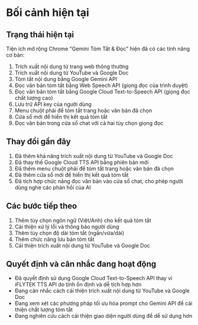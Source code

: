 # Bối cảnh hiện tại

## Trạng thái hiện tại

Tiện ích mở rộng Chrome "Gemini Tóm Tắt & Đọc" hiện đã có các tính năng cơ bản:

1. Trích xuất nội dung từ trang web thông thường
2. Trích xuất nội dung từ YouTube và Google Doc
3. Tóm tắt nội dung bằng Google Gemini API
4. Đọc văn bản tóm tắt bằng Web Speech API (giọng đọc của trình duyệt)
5. Đọc văn bản tóm tắt bằng Google Cloud Text-to-Speech API (giọng đọc chất lượng cao)
6. Lưu trữ API key của người dùng
7. Menu chuột phải để tóm tắt trang hoặc văn bản đã chọn
8. Cửa sổ mới để hiển thị kết quả tóm tắt
9. Đọc văn bản trong cửa sổ chat với cả hai tùy chọn giọng đọc

## Thay đổi gần đây

1. Đã thêm khả năng trích xuất nội dung từ YouTube và Google Doc
2. Đã thay thế Google Cloud TTS API bằng phiên bản mới
3. Đã thêm menu chuột phải để tóm tắt trang hoặc văn bản đã chọn
4. Đã thêm cửa sổ mới để hiển thị kết quả tóm tắt
5. Đã tích hợp chức năng đọc văn bản vào cửa sổ chat, cho phép người dùng nghe các phản hồi của AI

## Các bước tiếp theo

1. Thêm tùy chọn ngôn ngữ (Việt/Anh) cho kết quả tóm tắt
2. Cải thiện xử lý lỗi và thông báo người dùng
3. Thêm tùy chọn độ dài tóm tắt (ngắn/vừa/dài)
4. Thêm chức năng lưu bản tóm tắt
5. Cải thiện trích xuất nội dung từ YouTube và Google Doc

## Quyết định và cân nhắc đang hoạt động

- Đã quyết định sử dụng Google Cloud Text-to-Speech API thay vì iFLYTEK TTS API do tính ổn định và dễ tích hợp hơn
- Đang cân nhắc cách cải thiện trích xuất nội dung từ YouTube và Google Doc
- Đang xem xét các phương pháp tối ưu hóa prompt cho Gemini API để cải thiện chất lượng tóm tắt
- Đang nghiên cứu cách cải thiện giao diện người dùng để dễ sử dụng hơn